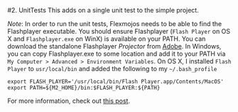 #2. UnitTests
This adds on a single unit test to the simple project.

*Note*: In order to run the unit tests, Flexmojos needs to be able to find the Flashplayer executable. You should ensure Flashplayer (`Flash Player` on OS X and `Flashplayer.exe` on WinX) is available on your PATH. You can download the standalone Flashplayer *Projector* from [Adobe](http://www.adobe.com/support/flashplayer/downloads.html). In Windows, you can copy Flashplayer.exe to some location and add it to your PATH via `My Computer > Advanced > Environment Variables`. On OS X, I installed `Flash Player` to `usr/local/bin` and added the following to my `~/.bash_profile`

	export FLASH_PLAYER='/usr/local/bin/Flash Player.app/Contents/MacOS'
	export PATH=${M2_HOME}/bin:$FLASH_PLAYER:${PATH}

For more information, check out [this post](https://docs.sonatype.org/display/FLEXMOJOS/Running+unit+tests).
